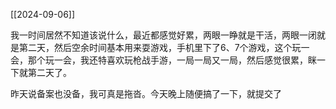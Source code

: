 [[2024-09-06]]

我一时间居然不知道该说什么，最近都感觉好累，两眼一睁就是干活，两眼一闭就是第二天，然后空余时间基本用来耍游戏，手机里下了6、7个游戏，这个玩一会，那个玩一会，我还特喜欢玩枪战手游，一局一局又一局，然后感觉很累，眯一下就第二天了。

昨天说备案也没备，我可真是拖沓。今天晚上随便搞了一下，就提交了



